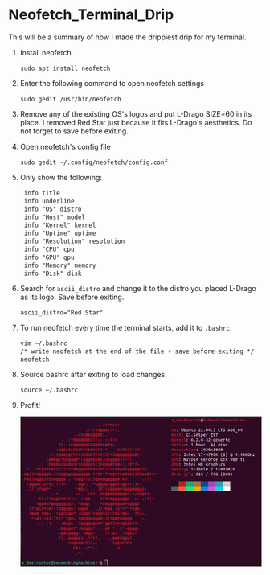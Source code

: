 # Neofetch_Terminal_Drip
This will be a summary of how I made the drippiest drip for my terminal.

1. Install neofetch
   
   ```
   sudo apt install neofetch
   ```
   
2. Enter the following command to open neofetch settings
   
   ```
   sudo gedit /usr/bin/neofetch
   ```
   
3. Remove any of the existing OS's logos and put L-Drago SIZE=60 in its place. I removed Red Star just because it fits L-Drago's aesthetics. Do not forget to save before exiting.

4. Open neofetch's config file
   
   ```
   sudo gedit ~/.config/neofetch/config.conf
   ```
   
5. Only show the following:
   
   ```
    info title
    info underline
    info "OS" distro
    info "Host" model
    info "Kernel" kernel
    info "Uptime" uptime
    info "Resolution" resolution
    info "CPU" cpu
    info "GPU" gpu
    info "Memory" memory
    info "Disk" disk
   ```
   
6. Search for `ascii_distro` and change it to the distro you placed L-Drago as its logo. Save before exiting.

   ```
   ascii_distro="Red Star"
   ```
   
7. To run neofetch every time the terminal starts, add it to `.bashrc`.
    
   ```
   vim ~/.bashrc
   /* write neofetch at the end of the file + save before exiting */
   neofetch
   ```
   
8. Source bashrc after exiting to load changes.
    
   ```
   source ~/.bashrc
   ```
   
9. Profit!
    
    ![](drip.png)
